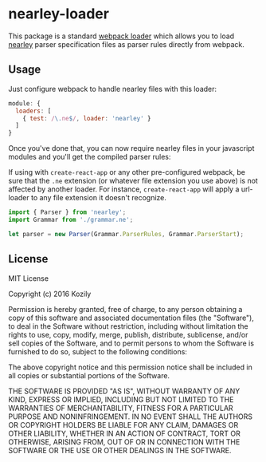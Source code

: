 # nearley-loader

This package is a standard [webpack
loader](https://webpack.github.io/docs/loaders.html) which allows you to load
[nearley](https://github.com/Hardmath123/nearley) parser specification files as
parser rules directly from webpack.

## Usage

Just configure webpack to handle nearley files with this loader:

```javascript
module: {
  loaders: [
    { test: /\.ne$/, loader: 'nearley' }
  ]
}
```

Once you've done that, you can now require nearley files in your javascript
modules and you'll get the compiled parser rules:

If using with `create-react-app` or any other pre-configured webpack, be sure 
that the `.ne` extension (or whatever file extension you use above) is not 
affected by another loader.  For instance, `create-react-app` will apply a 
url-loader to any file extension it doesn't 
recognize.

```javascript
import { Parser } from 'nearley';
import Grammar from './grammar.ne';

let parser = new Parser(Grammar.ParserRules, Grammar.ParserStart);
```

## License

MIT License

Copyright (c) 2016 Kozily

Permission is hereby granted, free of charge, to any person obtaining a copy
of this software and associated documentation files (the "Software"), to deal
in the Software without restriction, including without limitation the rights
to use, copy, modify, merge, publish, distribute, sublicense, and/or sell
copies of the Software, and to permit persons to whom the Software is
furnished to do so, subject to the following conditions:

The above copyright notice and this permission notice shall be included in all
copies or substantial portions of the Software.

THE SOFTWARE IS PROVIDED "AS IS", WITHOUT WARRANTY OF ANY KIND, EXPRESS OR
IMPLIED, INCLUDING BUT NOT LIMITED TO THE WARRANTIES OF MERCHANTABILITY,
FITNESS FOR A PARTICULAR PURPOSE AND NONINFRINGEMENT. IN NO EVENT SHALL THE
AUTHORS OR COPYRIGHT HOLDERS BE LIABLE FOR ANY CLAIM, DAMAGES OR OTHER
LIABILITY, WHETHER IN AN ACTION OF CONTRACT, TORT OR OTHERWISE, ARISING FROM,
OUT OF OR IN CONNECTION WITH THE SOFTWARE OR THE USE OR OTHER DEALINGS IN THE
SOFTWARE.
